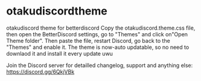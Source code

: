 # otakudiscordtheme
otakudiscord theme for betterdiscord
Copy the otakudiscord.theme.css file, then open the BetterDiscord settings, go to "Themes" and click on"Open Theme folder". Then paste the file, restart Discord, go back to the "Themes" and enable it. The theme is now-auto updatable, so no need to downlaod it and install it every update uwu

Join the Discord server for detailled changelog, support and anything else: https://discord.gg/6QkjVBk
